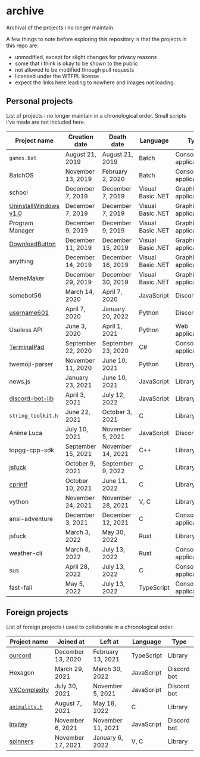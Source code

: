 # archive
Archival of the projects i no longer maintain.

A few things to note before exploring this repository is that the projects in this repo are:
- unmodified, except for slight changes for privacy reasons
- some that i think is okay to be shown to the public
- not allowed to be modified through pull requests
- licensed under the WTFPL license
- expect the links here leading to nowhere and images not loading.

## Personal projects

List of projects i no longer maintain in a chronological order. Small scripts i've made are not included here.

| Project name          | Creation date      | Death date         | Language          | Type                  |
|-----------------------|--------------------|--------------------|-------------------|-----------------------|
| `games.bat`           | August 21, 2019    | August 21, 2019    | Batch             | Console application   |
| BatchOS               | November 13, 2019  | February 2, 2020   | Batch             | Console application   |
| school                | December 7, 2019   | December 7, 2019   | Visual Basic .NET | Graphical application |
| [UninstallWindows v1.0](https://github.com/null8626/archive/tree/main/archive/20191207-UninstallWindows%20v1.0) | December 7, 2019   | December 7, 2019   | Visual Basic .NET | Graphical application |
| Program Manager       | December 9, 2019   | December 9, 2019   | Visual Basic .NET | Graphical application |
| [DownloadButton](https://github.com/null8626/archive/tree/main/archive/20191211-DownloadButton)        | December 11, 2019  | December 15, 2019  | Visual Basic .NET | Graphical application |
| anything              | December 14, 2019  | December 16, 2019  | Visual Basic .NET | Graphical application |
| MemeMaker             | December 29, 2019  | December 30, 2019  | Visual Basic .NET | Graphical application |
| somebot56             | March 14, 2020     | April 7, 2020      | JavaScript        | Discord bot           |
| [username601](https://github.com/null8626/archive/tree/main/archive/20200407-username601)           | April 7, 2020      | January 20, 2022   | Python            | Discord bot           |
| Useless API           | June 3, 2020       | April 1, 2021      | Python            | Web application       |
| [TerminalPad](https://github.com/null8626/archive/tree/main/archive/20200922-TerminalPad)           | September 22, 2020 | September 23, 2020 | C#                | Console application   |
| twemoji-parser        | November 11, 2020  | June 10, 2021      | Python            | Library               |
| news.js               | January 23, 2021   | June 10, 2021      | JavaScript        | Library               |
| [discord-bot-lib](https://github.com/VoltrexMaster/discord-bot-lib)       | April 3, 2021      | July 12, 2022      | JavaScript        | Library               |
| `string_toolkit.h`    | June 22, 2021      | October 3, 2021    | C                 | Library               |
| Anime Luca            | July 10, 2021      | November 5, 2021   | JavaScript        | Discord bot           |
| topgg-cpp-sdk         | September 15, 2021 | November 14, 2021  | C++               | Library               |
| [jsfuck](https://github.com/null8626/jsfuck)                | October 9, 2021    | September 9, 2022  | C                 | Library               |
| [cprintf](https://github.com/null8626/cprintf)               | October 10, 2021   | June 11, 2022      | C                 | Library               |
| vython                | November 24, 2021  | November 28, 2021  | V, C              | Library                |
| ansi-adventure        | December 3, 2021   | December 12, 2021  | C                 | Console application(s) |
| jsfuck                | March 3, 2022      | May 30, 2022       | Rust              | Library                |
| weather-cli           | March 8, 2022      | July 13, 2022      | Rust              | Console application    |
| sus                   | April 28, 2022     | July 13, 2022      | C                 | Console application    |
| fast-fail             | May 5, 2022        | July 13, 2022      | TypeScript        | Console application    |

## Foreign projects

List of foreign projects i used to collaborate in a chronological order.

| Project name                                                  | Joined at         | Left at           | Language   | Type        |
|---------------------------------------------------------------|-------------------|-------------------|------------|-------------|
| [ourcord](https://github.com/ourpalace/ourcord)               | December 13, 2020 | February 13, 2021 | TypeScript | Library     |
| Hexagon                                                       | March 29, 2021    | March 30, 2022    | JavaScript | Discord bot |
| [VXComplexity](https://top.gg/bot/685787142160777253)         | July 30, 2021     | November 5, 2021  | JavaScript | Discord bot |
| [`animality.h`](https://github.com/animality-xyz/animality.h) | August 7, 2021    | May 18, 2022      | C          | Library     |
| [Invitey](https://github.com/invitey)                         | November 6, 2021  | November 11, 2021 | JavaScript | Discord bot |
| [spinners](https://github.com/rhygg/spinners)                 | November 17, 2021 | January 6, 2022   | V, C       | Library     |